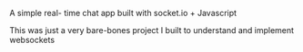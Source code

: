 A simple real- time chat app built with socket.io + Javascript

This was just a very bare-bones project I built to understand and implement websockets
